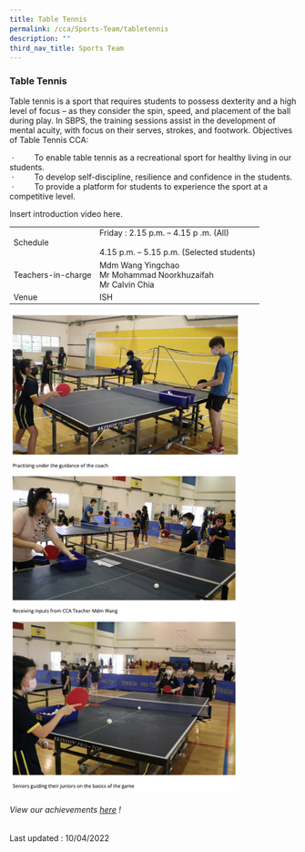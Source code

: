 ```yaml
---
title: Table Tennis
permalink: /cca/Sports-Team/tabletennis
description: ""
third_nav_title: Sports Team
---
```

### Table Tennis 
Table tennis is a sport that requires students to possess dexterity and a high level of focus – as they consider the spin, speed, and placement of the ball during play. In SBPS, the training sessions assist in the development of mental acuity, with focus on their serves, strokes, and footwork. Objectives of Table Tennis CCA:  
  
 ·         To enable table tennis as a recreational sport for healthy living in our students.  
 ·         To develop self-discipline, resilience and confidence in the students.  
 ·         To provide a platform for students to experience the sport at a competitive level.
 
 Insert introduction video here.
 
 |  |  |
|---|---|
| Schedule | Friday :   2.15 p.m. – 4.15 p .m. (All) <br><br>4.15 p.m. – 5.15 p.m. (Selected students) |
| Teachers-in-charge | Mdm Wang Yingchao<br>Mr Mohammad  Noorkhuzaifah <br> Mr Calvin Chia |
|  Venue |  ISH |

<img src="/images/cca6.png" 
     style="width:80%">


###### View our achievements [here](https://moe-sembawangpri-staging.netlify.app/our-students/non-academic-achievements/sportsandgames) !

Last updated : 10/04/2022